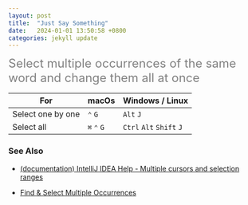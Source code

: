 ```yaml
---
layout: post
title:  "Just Say Something"
date:   2024-01-01 13:50:58 +0800
categories: jekyll update
---
```

<font color=gray size=5>Select multiple occurrences of the same word and change them all at once</font>

|For|macOs|Windows / Linux|
|-|-|-|
|Select one by one|`⌃` `G`| `Alt`  `J`|
|Select all|`⌘` `⌃` `G`|`Ctrl` `Alt` `Shift` `J`|

### See Also

* [(documentation) IntelliJ IDEA Help - Multiple cursors and selection ranges](https://www.jetbrains.com/help/idea/multicursor.html?#multiple_words)

* [Find & Select Multiple Occurrences](https://www.jetbrains.com/guide/java/tips/find-select-multiple-occurrences/#:~:text=You%20can%20use%20⌘⌃,from%20the%20last%20selected%20occurrence.)
